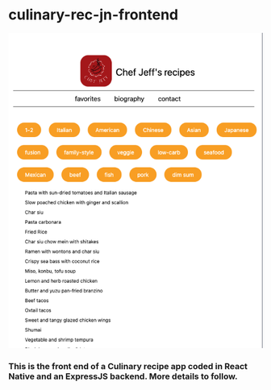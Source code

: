 # culinary-rec-jn-frontend

![Early screenshot](assets/Early_screenshot.png)

### This is the front end of a Culinary recipe app coded in React Native and an ExpressJS backend. More details to follow.
